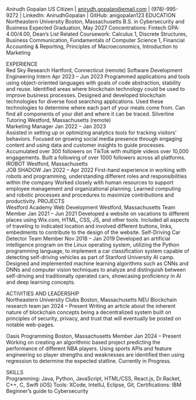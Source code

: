 Anirudh Gopalan
US Citizen | anirudh.gopalan@email.com | (978)-995-9272 | LinkedIn: AnirudhGopalan | GitHub: anigopalan123
EDUCATION				
Northeastern University		                  Boston, Massachusetts 
B.S. in Cybersecurity and Business		  Expected Graduation, May 2027
Concentrations: Fintech
GPA: 4.00/4.00, Dean’s List
Related Coursework: Calculus 1, Discrete Structures, Business Communication, Fundamentals of Computer Science 1, Financial Accounting & Reporting, Principles of Macroeconomics, Introduction to Marketing

EXPERIENCE				
Red Sky Research			Hartford, Connecticut (remote)
Software Development Engineering Intern			Apr 2023 – Jun 2023
Programmed applications and tools using object-oriented languages with goals of code abstraction, stability and reuse.
Identified areas where blockchain technology could be used to improve business processes.
Designed and developed blockchain technologies for diverse food searching applications.
Used these technologies to determine where each part of your meals come from. 
Can find all components of your diet and where it can be traced.
Silverline Tutoring                                                                                                                                 Westford, Massachusetts (remote)	
Marketing Manager 	                                                                   Jan 2022 – Jan 2023	
Assisted in setting up or optimizing analytics tools for tracking visitors' behaviors.
Focused on growing social media presence through engaging content and using data and customer insights to guide processes.
Accumulated over 300 followers on TikTok with multiple videos over 10,000 engagements.
Built a following of over 1000 followers across all platforms.
IROBOT                                                                                                               	              Westford, Massachusetts	
JOB SHADOW       	                                                                    Jan 2022 – Apr 2022	
First-hand experience in working with robots and programming, understanding different roles and responsibilities within the company
Worked closely with human resources to support employee management and organizational planning.
Learned computing and robotic processes and procedures to maximize contributions and productivity.
PROJECTS 				
Westford Academy Web Development			Westford, Massachusetts
Team Member				Jan 2021 – Jun 2021
Developed a website on vacations to different places using Wix.com, HTML, CSS, JS, and other tools. 
Included all aspects of traveling to indicated location and involved different buttons, links, embedments to contribute to the design of the website.
Self-Driving Car Detector
Team Member				Nov 2018 – Jan 2019
Developed an artificial intelligence program on the Linux operating system, utilizing the Python programming language, to implement a car classification system capable of detecting self-driving vehicles as part of Stanford University AI camp. 
Designed and implemented machine learning algorithms such as CNNs and DNNs and computer vision techniques to analyze and distinguish between self-driving and traditionally operated cars, showcasing proficiency in AI and deep learning concepts. 

ACTIVITIES AND LEADERSHIP 			
Northeastern University Clubs			Boston, Massachusetts
NEU Blockchain research team			jan 2024 – Present
Writing an article about the inherent nature of blockchain concepts being a decentralized system built on principles of security, privacy, and trust that will eventually be posted on notable web-pages.

Oasis Programming				Boston, Massachusetts 
Member	 			                    Jan 2024 – Present
Working on creating an algorithmic based project predicting the performance of different NBA players. Using sports APIs and feature engineering so player strengths and weaknesses are identified then using regression to determine the expected statline. 
Currently in Progress.

SKILLS				
Programming:  Java, Python, JavaScript, HTML/CSS, React.js, Dr.Racket, C++, C, Swift (iOS)
Tools:  XCode, IntelliJ, Eclipse, Git, 
Certifications: IBM Beginner’s guide to Cybersecurity